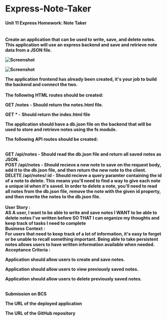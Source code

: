# Express-Note-Taker

<h4>Unit 11 Express Homework: Note Taker<h4>

<br>
Create an application that can be used to write, save, and delete notes. This application will use an express backend and save and retrieve note data from a JSON file.

![Screenshot](..\public\assets\CExpressNoteTaker.png")

![Screenshot](..\public\assets\ExpressNoteTakerSaving.png)

The application frontend has already been created, it's your job to build the backend and connect the two.
<br>
<br>
The following HTML routes should be created:


GET /notes - Should return the notes.html file.


GET * - Should return the index.html file




The application should have a db.json file on the backend that will be used to store and retrieve notes using the fs module.


The following API routes should be created:

<br>
GET /api/notes - Should read the db.json file and return all saved notes as JSON.

<br>
POST /api/notes - Should recieve a new note to save on the request body, add it to the db.json file, and then return the new note to the client.

<br>
DELETE /api/notes/:id - Should recieve a query paramter containing the id of a note to delete. This means you'll need to find a way to give each note a unique id when it's saved. In order to delete a note, you'll need to read all notes from the db.json file, remove the note with the given id property, and then rewrite the notes to the db.json file.



<br>
<br>
User Story : 
<br> AS A user, I want to be able to write and save notes
I WANT to be able to delete notes I've written before
SO THAT I can organize my thoughts and keep track of tasks I need to complete
<br>
Business Context :
<br>For users that need to keep track of a lot of information, it's easy to forget or be unable to recall something important. Being able to take persistent notes allows users to have written information available when needed.
<br>
Acceptance Criteria :
<p>Application should allow users to create and save notes.
<p>Application should allow users to view previously saved notes.
<p>Application should allow users to delete previously saved notes.

<p>

<br>Submission on BCS

<p>The URL of the deployed application


<p>The URL of the GitHub repository
